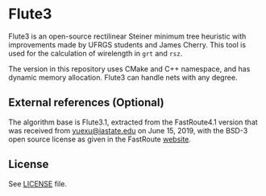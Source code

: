 # Flute3

Flute3 is an open-source rectilinear Steiner minimum tree heuristic with
improvements made by UFRGS students and James Cherry. This tool is used
for the calculation of wirelength in `grt` and `rsz`. 

The version in this repository uses
CMake and C++ namespace, and has dynamic memory allocation. Flute3 can handle nets with any degree.

## External references (Optional)

The algorithm base is Flute3.1, extracted from the FastRoute4.1 version
that was received from <yuexu@iastate.edu> on June 15, 2019,
with the BSD-3 open source license as given in the FastRoute
[website](https://home.engineering.iastate.edu/~cnchu/FastRoute.html#License).

## License

See [LICENSE](LICENSE) file.
